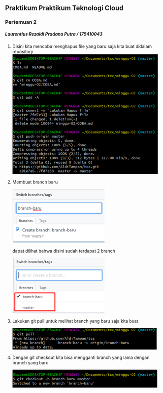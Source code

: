 ## Praktikum Praktikum Teknologi Cloud

### Pertemuan 2

##### Laurentius Rezaldi Pradana Putra / 175410043 

1. Disini kita mencoba menghapus file yang baru saja kita buat didalam repository
![alt text](01.PNG)

2. Membuat branch baru
    
    ![alt text](02.PNG)

    dapat dilihat bahwa disini sudah terdapat 2 branch

    ![alt text](03.PNG)

3. Lakukan git pull untuk melihat branch yang baru saja kita buat

    ![alt text](04.PNG)

4. Dengan git checkout kita bisa mengganti branch yang lama dengan branch yang baru

    ![alt text](05.PNG)
